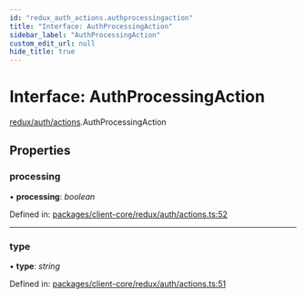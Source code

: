 ```yaml
---
id: "redux_auth_actions.authprocessingaction"
title: "Interface: AuthProcessingAction"
sidebar_label: "AuthProcessingAction"
custom_edit_url: null
hide_title: true
---
```


# Interface: AuthProcessingAction

[redux/auth/actions](../modules/redux_auth_actions.md).AuthProcessingAction

## Properties

### processing

• **processing**: *boolean*

Defined in: [packages/client-core/redux/auth/actions.ts:52](https://github.com/xr3ngine/xr3ngine/blob/56376a778/packages/client-core/redux/auth/actions.ts#L52)

___

### type

• **type**: *string*

Defined in: [packages/client-core/redux/auth/actions.ts:51](https://github.com/xr3ngine/xr3ngine/blob/56376a778/packages/client-core/redux/auth/actions.ts#L51)
